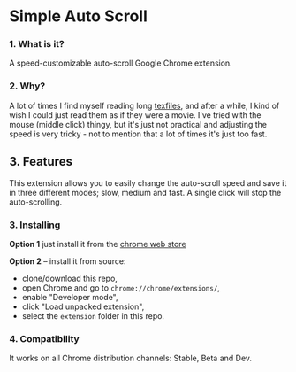 # Simple Auto Scroll

### 1. What is it?

A speed-customizable auto-scroll Google Chrome extension.

### 2. Why?

A lot of times I find myself reading long
[texfiles](http://www.textfiles.com/), and after a while, I kind of
wish I could just read them as if they were a movie. I've tried with
the mouse (middle click) thingy, but it's just not practical and
adjusting the speed is very tricky - not to mention that a lot of
times it's just too fast.

## 3. Features

This extension allows you to easily change the auto-scroll speed and
save it in three different modes; slow, medium and fast. A single
click will stop the auto-scrolling.

### 3. Installing

**Option 1** just install it from the [chrome web store](https://chrome.google.com/webstore/detail/dccjkemhmffnljlnnoffljpkhkfpldff)

**Option 2** – install it from source:

* clone/download this repo,
* open Chrome and go to `chrome://chrome/extensions/`,
* enable "Developer mode",
* click "Load unpacked extension",
* select the `extension` folder in this repo.

### 4. Compatibility

It works on all Chrome distribution channels: Stable, Beta and Dev.
